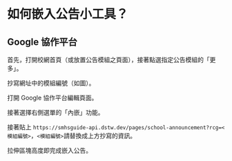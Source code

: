 # 如何嵌入公告小工具？

## Google 協作平台

首先，打開校網首頁（或放置公告模組之頁面），接著點選指定公告模組的「更多」。

抄寫網址中的模組編號（如圖）。

打開 Google 協作平台編輯頁面。

接著選擇右側選單的「內嵌」功能。

接著貼上 `https://smhsguide-api.dstw.dev/pages/school-announcement?rcg=<模組編號>`，`<模組編號>`請替換成上方抄寫的資訊。

拉伸區塊高度即完成嵌入公告。